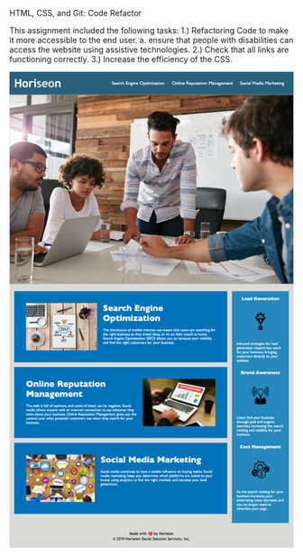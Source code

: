 HTML, CSS, and Git: Code Refactor

This assignment included the following tasks:
  1.) Refactoring Code to make it more accessible to the end user. 
    a. ensure that people with disabilities can access the website using assistive technologies.
  2.) Check that all links are functioning correctly.
  3.) Increase the efficiency of the CSS.
  


 ![my screenshot](https://github.com/IanMordaunt/01-code_refactor/blob/master/assets/images/%20Horiseon1%20-%20ianmordaunt.github.io.png)